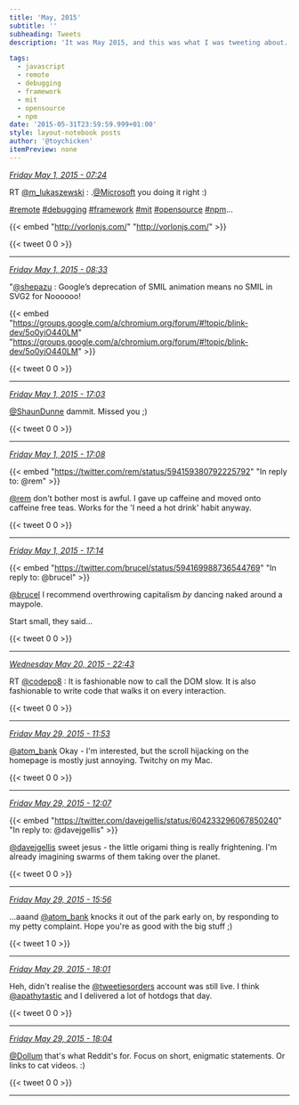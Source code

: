 ```yaml
---
title: 'May, 2015'
subtitle: ''
subheading: Tweets
description: 'It was May 2015, and this was what I was tweeting about...'

tags:
  - javascript
  - remote
  - debugging
  - framework
  - mit
  - opensource
  - npm
date: '2015-05-31T23:59:59.999+01:00'
style: layout-notebook posts
author: '@toychicken'
itemPreview: none
---
```


<p><a id="594024685798563841" href="#594024685798563841"><em title="2015-05-01T07:24:56.000+01:00">Friday May 1, 2015 - 07:24</em></a></p>
      
RT [@m_lukaszewski](https://twitter.com/@m_lukaszewski) : .[@Microsoft](https://twitter.com/@Microsoft)  you doing it right :)

 [#remote](/tags/remote) [#debugging](/tags/debugging) [#framework](/tags/framework) [#mit](/tags/mit) [#opensource](/tags/opensource) [#npm](/tags/npm)…

{{< embed "http://vorlonjs.com/" "http://vorlonjs.com/" >}}


{{< tweet 0 0 >}}

---

<p><a id="594041943740567552" href="#594041943740567552"><em title="2015-05-01T08:33:30.000+01:00">Friday May 1, 2015 - 08:33</em></a></p>
      
"[@shepazu](https://twitter.com/@shepazu) : Google’s deprecation of SMIL animation means no SMIL in SVG2 for  Noooooo!

{{< embed "https://groups.google.com/a/chromium.org/forum/#!topic/blink-dev/5o0yiO440LM" "https://groups.google.com/a/chromium.org/forum/#!topic/blink-dev/5o0yiO440LM" >}}


{{< tweet 0 0 >}}

---

<p><a id="594170384267739136" href="#594170384267739136"><em title="2015-05-01T17:03:53.000+01:00">Friday May 1, 2015 - 17:03</em></a></p>
      
[@ShaunDunne](https://twitter.com/@ShaunDunne)  dammit. Missed you ;)

{{< tweet 0 0 >}}

---

<p><a id="594171564129660928" href="#594171564129660928"><em title="2015-05-01T17:08:34.000+01:00">Friday May 1, 2015 - 17:08</em></a></p>
      
{{< embed "https://twitter.com/rem/status/594159380792225792" "In reply to: @rem" >}}


[@rem](https://twitter.com/@rem)  don't bother most is awful. I gave up caffeine and moved onto caffeine free teas. Works for the 'I need a hot drink' habit anyway.

{{< tweet 0 0 >}}

---

<p><a id="594173027094536192" href="#594173027094536192"><em title="2015-05-01T17:14:23.000+01:00">Friday May 1, 2015 - 17:14</em></a></p>
      
{{< embed "https://twitter.com/brucel/status/594169988736544769" "In reply to: @brucel" >}}


[@brucel](https://twitter.com/@brucel)  I recommend overthrowing capitalism *by* dancing naked around a maypole. 



Start small, they said...

{{< tweet 0 0 >}}

---

<p><a id="601141271550361601" href="#601141271550361601"><em title="2015-05-20T22:43:42.000+01:00">Wednesday May 20, 2015 - 22:43</em></a></p>
      
RT [@codepo8](https://twitter.com/@codepo8) : It is fashionable now to call the DOM slow. It is also fashionable to write code that walks it on every interaction. 

{{< tweet 0 0 >}}

---

<p><a id="604239149504282624" href="#604239149504282624"><em title="2015-05-29T11:53:34.000+01:00">Friday May 29, 2015 - 11:53</em></a></p>
      
[@atom_bank](https://twitter.com/@atom_bank)  Okay - I'm interested, but the scroll hijacking on the homepage is mostly just annoying. Twitchy on my Mac.

{{< tweet 0 0 >}}

---

<p><a id="604242613579976705" href="#604242613579976705"><em title="2015-05-29T12:07:20.000+01:00">Friday May 29, 2015 - 12:07</em></a></p>
      
{{< embed "https://twitter.com/davejgellis/status/604233296067850240" "In reply to: @davejgellis" >}}


[@davejgellis](https://twitter.com/@davejgellis)  sweet jesus - the little origami thing is really frightening. I'm already imagining swarms of them taking over the planet.

{{< tweet 0 0 >}}

---

<p><a id="604300344680660992" href="#604300344680660992"><em title="2015-05-29T15:56:44.000+01:00">Friday May 29, 2015 - 15:56</em></a></p>
      
...aaand [@atom_bank](https://twitter.com/@atom_bank)  knocks it out of the park early on, by responding to my petty complaint. Hope you're as good with the big stuff ;)

{{< tweet 1 0 >}}

---

<p><a id="604331779550498817" href="#604331779550498817"><em title="2015-05-29T18:01:38.000+01:00">Friday May 29, 2015 - 18:01</em></a></p>
      
Heh, didn't realise the [@tweetiesorders](https://twitter.com/@tweetiesorders)  account was still live. I think [@apathytastic](https://twitter.com/@apathytastic)  and I delivered a lot of hotdogs that day.

{{< tweet 0 0 >}}

---

<p><a id="604332596932124672" href="#604332596932124672"><em title="2015-05-29T18:04:53.000+01:00">Friday May 29, 2015 - 18:04</em></a></p>
      
[@DoIlum](https://twitter.com/@DoIlum)  that's what Reddit's for. Focus on short, enigmatic statements. Or links to cat videos. :)

{{< tweet 0 0 >}}

---
